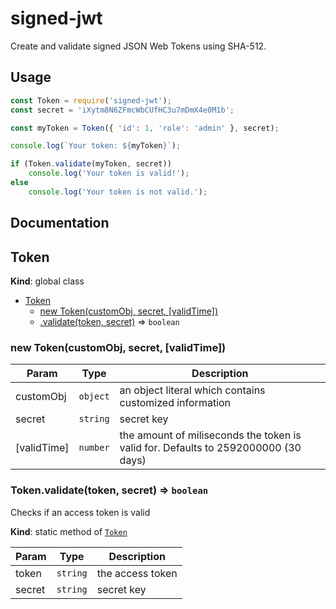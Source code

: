 # signed-jwt

Create and validate signed JSON Web Tokens using SHA-512.

## Usage

```JavaScript
const Token = require('signed-jwt');
const secret = 'iXytm8N6ZFmcWbCUfHC3u7mDmX4e0M1b';

const myToken = Token({ 'id': 1, 'role': 'admin' }, secret);

console.log(`Your token: ${myToken}`);

if (Token.validate(myToken, secret))
	console.log('Your token is valid!');
else
	console.log('Your token is not valid.');
```

## Documentation
<a name="Token"></a>

## Token
**Kind**: global class

* [Token](#Token)
    * [new Token(customObj, secret, [validTime])](#new_Token_new)
    * [.validate(token, secret)](#Token.validate) ⇒ <code>boolean</code>

<a name="new_Token_new"></a>

### new Token(customObj, secret, [validTime])

| Param | Type | Description |
| --- | --- | --- |
| customObj | <code>object</code> | an object literal which contains customized information |
| secret | <code>string</code> | secret key |
| [validTime] | <code>number</code> | the amount of miliseconds the token is valid for. Defaults to 2592000000 (30 days) |

<a name="Token.validate"></a>

### Token.validate(token, secret) ⇒ <code>boolean</code>
Checks if an access token is valid

**Kind**: static method of [<code>Token</code>](#Token)

| Param | Type | Description |
| --- | --- | --- |
| token | <code>string</code> | the access token |
| secret | <code>string</code> | secret key |